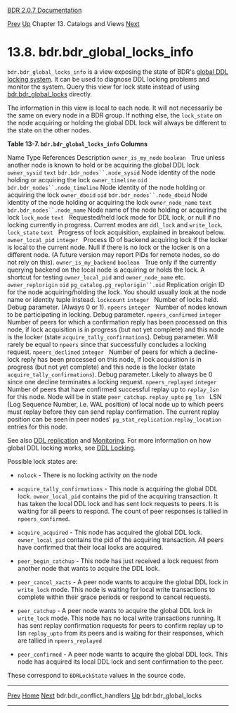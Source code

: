   [BDR 2.0.7 Documentation](README.md)

  [Prev](catalog-bdr-conflict-handlers.md "bdr.bdr_conflict_handlers")   [Up](catalogs-views.md)    Chapter 13. Catalogs and Views    [Next](catalog-bdr-global-locks.md "bdr.bdr_global_locks")


# 13.8. bdr.bdr_global_locks_info

`bdr.bdr_global_locks_info` is a view exposing the state of BDR\'s [global
DDL locking system](catalog-bdr-node-slots.md). It can be used to
diagnose DDL locking problems and monitor the system. Query this view
for lock state instead of using
[bdr.bdr_global_locks](catalog-bdr-global-locks.md) directly.

The information in this view is local to each node. It will not
necessarily be the same on every node in a BDR group. If nothing else,
the `lock_state` on the node acquiring or holding the
global DDL lock will always be different to the state on the other
nodes.


**Table 13-7. `bdr.bdr_global_locks_info` Columns**

  Name                                  Type               References                                                    Description
  `owner_is_my_node`      `boolean`                                                                 True unless another node is known to hold or be acquiring the global DDL lock
  `owner_sysid`           `text`      `bdr.bdr_nodes``.node_sysid`       Node identity of the node holding or acquiring the lock
  `owner_timeline`        `oid`       `bdr.bdr_nodes``.node_timeline`    Node identity of the node holding or acquiring the lock
  `owner_dboid`           `oid`       `bdr.bdr_nodes``.node_dboid`       Node identity of the node holding or acquiring the lock
  `owner_node_name`       `text`      `bdr.bdr_nodes``.node_name`        Node name of the node holding or acquiring the lock
  `lock_mode`             `text`                                                                    Requested/held lock mode for DDL lock, or null if no locking currently in progress. Current modes are `ddl_lock` and `write_lock`.
  `lock_state`            `text`                                                                    Progress of lock acquisition, explained in breakout below.
  `owner_local_pid`       `integer`                                                                 Process ID of backend acquiring lock if the locker is local to the current node. Null if there is no lock or the locker is on a different node. (A future version may report PIDs for remote nodes, so do not rely on this).
  `owner_is_my_backend`   `boolean`                                                                 True only if the currently querying backend on the local node is acquiring or holds the lock. A shortcut for testing `owner_local_pid` and `owner_node_name` etc.
  `owner_replorigin`      `oid`       `pg_catalog.pg_replorigin``.oid`   Replication origin ID for the node acquiring/holding the lock. You should usually look at the node name or identity tuple instead.
  `lockcount`             `integer`                                                                 Number of locks held. Debug parameter. (Always 0 or 1).
  `npeers`                `integer`                                                                 Number of nodes known to be participating in locking. Debug parameter.
  `npeers_confirmed`      `integer`                                                                 Number of peers for which a confirmation reply has been processed on this node, if lock acquisition is in progress (but not yet complete) and this node is the locker (state `acquire_tally_confirmations`). Debug parameter. Will rarely be equal to `npeers` since that successfully concludes a locking request.
  `npeers_declined`       `integer`                                                                 Number of peers for which a decline-lock reply has been processed on this node, if lock acquisition is in progress (but not yet complete) and this node is the locker (state `acquire_tally_confirmations`). Debug parameter. Likely to always be 0 since one decline terminates a locking request.
  `npeers_replayed`       `integer`                                                                 Number of peers that have confirmed successful replay up to *`replay_lsn`* for this node. Node will be in state `peer_catchup`.
  `replay_upto`           `pg_lsn`                                                                  LSN (Log Sequence Number, i.e. WAL position) of local node up to which peers must replay before they can send replay confirmation. The current replay position can be seen in peer nodes\' `pg_stat_replication`.`replay_location` entries for this node.

See also [DDL replication](ddl-replication.md) and
[Monitoring](monitoring.md). For more information on how global DDL
locking works, see [DDL
Locking](ddl-replication-advice.md#DDL-REPLICATION-LOCKING).

Possible lock states are:

-   `nolock` - There is no locking activity on the node

-   `acquire_tally_confirmations` - This node is acquiring the
    global DDL lock. `owner_local_pid` contains the pid of
    the acquiring transaction. It has taken the local DDL lock and has
    sent lock requests to peers. It is waiting for all peers to respond.
    The count of peer responses is tallied in
    `npeers_confirmed`.

-   `acquire_acquired` - This node has acquired the global DDL
    lock. `owner_local_pid` contains the pid of the
    acquiring transaction. All peers have confirmed that their local
    locks are acquired.

-   `peer_begin_catchup` - This node has just received a lock
    request from another node that wants to acquire the DDL lock.

-   `peer_cancel_xacts` - A peer node wants to acquire the
    global DDL lock in `write_lock` mode. This node is waiting
    for local write transactions to complete within their grace periods
    or respond to cancel requests.

-   `peer_catchup` - A peer node wants to acquire the global
    DDL lock in `write_lock` mode. This node has no local
    write transactions running. It has sent replay confirmation requests
    for peers to confirm replay up to lsn `replay_upto`
    from its peers and is waiting for their responses, which are tallied
    in `npeers_replayed`

-   `peer_confirmed` - A peer node wants to acquire the global
    DDL lock. This node has acquired its local DDL lock and sent
    confirmation to the peer.

These correspond to `BDRLockState` values in the source code.



  ----------------------------------------------------------- ------------------------------------------ ------------------------------------------------------
  [Prev](catalog-bdr-conflict-handlers.md)       [Home](README.md)        [Next](catalog-bdr-global-locks.md)
  bdr.bdr_conflict_handlers                                    [Up](catalogs-views.md)                                    bdr.bdr_global_locks
  ----------------------------------------------------------- ------------------------------------------ ------------------------------------------------------
